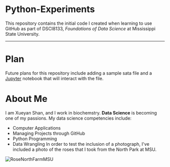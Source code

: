 # Python-Experiments
This repository contains the initial code I created when learning to use GitHub as part of DSCI8133, *Foundations of Data Science* at Mississippi State University.

---
# Plan
Future plans for this repository include adding a sample sata file and a [Jupyter](https://jupyter.org) notebook that will interact with the file.
# About Me
I am Xueyan Shan, and I work in biochemstry. **Data Science** is becoming one of my passions.
My data science competencies include:
- Computer Applications
- Managing Projects through GitHub
- Python Programming
- Data Wrangling
In order to test the inclusion of a photograph, I've included a photo of the roses that I took from the North Park at MSU.

![RoseNorthFarmMSU](RoseNorthFarmMSU.jpeg)

